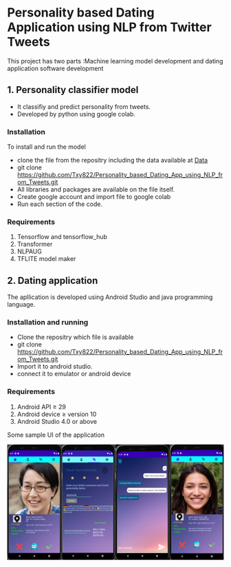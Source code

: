 
# Personality based Dating Application using NLP from Twitter Tweets

This project has two parts :Machine learning model development  and dating application software development
## 1. Personality classifier model 
 - It classifiy  and predict personality from tweets. 
 - Developed by python using google colab.

### Installation

 To install and run the model
- clone the file from the repositry including the data available at <a href="
Personality_based_Dating_App_using_NLP_from_Tweets/PersonalityClassifier/
">Data</a> 
- git clone https://github.com/Txy822/Personality_based_Dating_App_using_NLP_from_Tweets.git
- All libraries and packages are available on the file itself.
- Create google account and import file to google colab 
- Run each section of the code. 

### Requirements 
1. Tensorflow and tensorflow_hub
2. Transformer
3. NLPAUG
4. TFLITE model maker

## 2. Dating application

The apllication is developed using Android Studio and java programming language. 

### Installation and running 

- Clone the repositry which file is available 
- git clone https://github.com/Txy822/Personality_based_Dating_App_using_NLP_from_Tweets.git
- Import it to android  studio.
- connect it to emulator  or android device

### Requirements 

1. Android API ≥ 29 
2. Android device ≥ version 10
3. Android Studio 4.0 or above 

Some sample UI of the application

<img src="DatingApp/app/src/main/res/drawable/ui.png" alt ="Sample Application UI "/>




